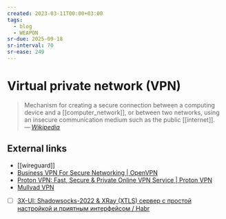 ```yaml
---
created: 2023-03-11T00:00+03:00
tags:
  - blog
  - WEAPON
sr-due: 2025-09-18
sr-interval: 70
sr-ease: 249
---
```


# Virtual private network (VPN)

> Mechanism for creating a secure connection between a computing device and a [[computer_network]], or between two networks, using an insecure communication medium such as the public [[internet]].\
> — <cite>[Wikipedia](https://en.wikipedia.org/wiki/Virtual_private_network)</cite>

## External links

- [[wireguard]]
- [Business VPN For Secure Networking | OpenVPN](https://openvpn.net/)
- [Proton VPN: Fast, Secure & Private Online VPN Service | Proton VPN](https://protonvpn.com/)
- [Mullvad VPN](https://mullvad.net/en/account/#/login?next=/)
- [ ] [3X-UI: Shadowsocks-2022 & XRay (XTLS) сервер с простой настройкой и приятным интерфейсом / Habr](https://habr.com/en/articles/735536/)
